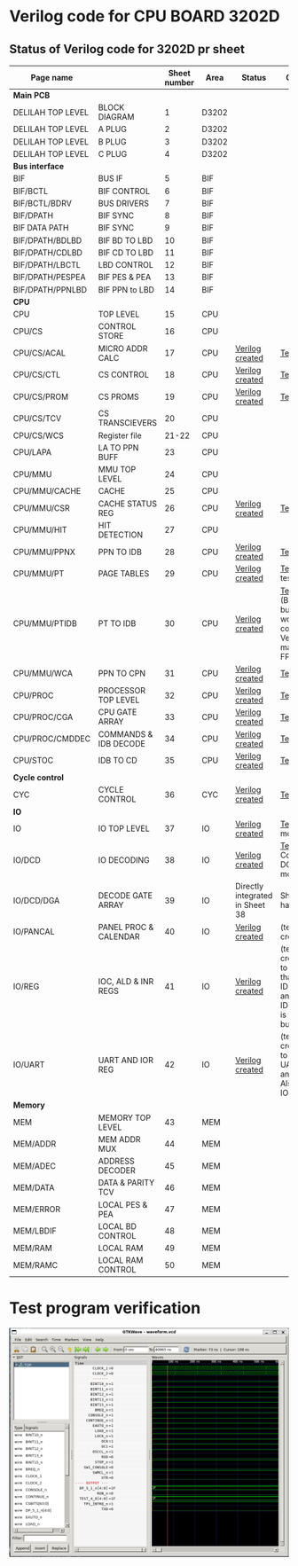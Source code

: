 
# Verilog code for CPU BOARD 3202D

## Status of Verilog code for 3202D pr sheet ##

| Page name         |                       | Sheet number       | Area         | Status                                      | Comment                                                                 |
|-------------------|-----------------------|--------------------|--------------|---------------------------------------------|-------------------------------------------------------------------------|
| **Main PCB**                              |
| DELILAH TOP LEVEL | BLOCK DIAGRAM         | 1                  | D3202        |
| DELILAH TOP LEVEL | A PLUG                | 2                  | D3202        |
| DELILAH TOP LEVEL | B PLUG                | 3                  | D3202        |
| DELILAH TOP LEVEL | C PLUG                | 4                  | D3202        |
| **Bus interface**
| BIF               | BUS IF                | 5                  | BIF          |
| BIF/BCTL          | BIF CONTROL           | 6                  | BIF          |
| BIF/BCTL/BDRV     | BUS DRIVERS           | 7                  | BIF          |
| BIF/DPATH         | BIF SYNC              | 8                  | BIF          |
| BIF DATA PATH     | BIF SYNC              | 9                  | BIF          |
| BIF/DPATH/BDLBD   | BIF BD TO LBD         | 10                 | BIF          |
| BIF/DPATH/CDLBD   | BIF CD TO LBD         | 11                 | BIF          |
| BIF/DPATH/LBCTL   | LBD CONTROL           | 12                 | BIF          |
| BIF/DPATH/PESPEA  | BIF PES & PEA         | 13                 | BIF          |
| BIF/DPATH/PPNLBD  | BIF PPN to LBD        | 14                 | BIF          |
| **CPU**                                                                       |
| CPU               | TOP LEVEL             | 15                 | CPU          |
| CPU/CS            | CONTROL STORE         | 16                 | CPU          |
| CPU/CS/ACAL       | MICRO ADDR CALC       | 17                 | CPU          | [Verilog created](circuit/CPU_CS_ACAL_17.v)    | [Test](circuit/CPU_CS_ACAL_17/readme.md)
| CPU/CS/CTL        | CS CONTROL            | 18                 | CPU          | [Verilog created](circuit/CPU_CS_CTL_18.v)    | [Test](circuit/CPU_CS_CTL_18/readme.md)
| CPU/CS/PROM       | CS PROMS              | 19                 | CPU          | [Verilog created](circuit/CPU_CS_PROM_19.v)    | [Test](circuit/CPU_CS_PROM_19/readme.md)
| CPU/CS/TCV        | CS TRANSCIEVERS       | 20                 | CPU          |
| CPU/CS/WCS        | Register file         | 21-22              | CPU          |
| CPU/LAPA          | LA TO PPN BUFF        | 23                 | CPU          |
| CPU/MMU           | MMU TOP LEVEL         | 24                 | CPU          |
| CPU/MMU/CACHE     | CACHE                 | 25                 | CPU          |
| CPU/MMU/CSR       | CACHE STATUS REG      | 26                 | CPU          | [Verilog created](circuit/CPU_MMU_CSR_26.v)    | [Test](circuit/CPU_MMU_CSR_26/readme.md)
| CPU/MMU/HIT       | HIT DETECTION         | 27                 | CPU          | 
| CPU/MMU/PPNX      | PPN TO IDB            | 28                 | CPU          | [Verilog created](circuit/CPU_MMU_PPNX_28.v)    | [Test](circuit/CPU_MMU_PPNX_28/readme.md)
| CPU/MMU/PT        | PAGE TABLES           | 29                 | CPU          | [Verilog created](circuit/CPU_MMU_PT_29.v)      | [Test](circuit/CPU_MMU_PT_29/readme.md) (More test!!)
| CPU/MMU/PTIDB     | PT TO IDB             | 30                 | CPU          | [Verilog created](circuit/CPU_MMU_PTIDB_30.v)   | [Test](circuit/CPU_MMU_PTIDB_30/readme.md) (Bidirectional bus not working correctly in Verilator, maybe in FPGA?)
| CPU/MMU/WCA       | PPN TO CPN            | 31                 | CPU          | [Verilog created](circuit/CPU_MMU_WCA_31.v)     | [Test](circuit/CPU_MMU_WCA_31/readme.md)
| CPU/PROC          | PROCESSOR TOP LEVEL   | 32                 | CPU          | [Verilog created](circuit/CPU_PROC_32.v)        | [Test](circuit/CPU_PROC_32/readme.md)
| CPU/PROC/CGA      | CPU GATE ARRAY        | 33                 | CPU          | [Verilog created](circuit/CPU_PROC_CGA_33.v)    | [Test](circuit/CPU_PROC_CGA_33/readme.md)
| CPU/PROC/CMDDEC   | COMMANDS & IDB DECODE | 34                 | CPU          | [Verilog created](circuit/CPU_PROC_CMDDEC_34.v) | [Test](circuit/CPU_PROC_CMDDEC_34/readme.md)
| CPU/STOC          | IDB TO CD             | 35                 | CPU          | [Verilog created](circuit/CPU_STOC_35.v)        | [Test](circuit/CPU_STOC_35/readme.md)
| **Cycle control**
| CYC               | CYCLE CONTROL         | 36                 | CYC          | [Verilog created](circuit/CYC_36.v)             | [Test](circuit/CYC_36/readme.md)
| **IO**
| IO                | IO TOP LEVEL          | 37                 | IO           | [Verilog created](circuit/IO_37.v)              | [Test](circuit/IO_37/readme.md)  - Need more test!
| IO/DCD            | IO DECODING           | 38                 | IO           | [Verilog created](circuit/IO_DCD_38.v)          | [Test](circuit/IO_DCD_38/readme.md) - Connected DGA. Need more test! 
| IO/DCD/DGA        | DECODE GATE ARRAY     | 39                 | IO           | Directly integrated in Sheet 38                 | Sheet 39 has no code.
| IO/PANCAL         | PANEL PROC & CALENDAR | 40                 | IO           | [Verilog created](circuit/IO_PANCAL_40.v)       | (test not create)
| IO/REG            | IOC, ALD & INR REGS   | 41                 | IO           | [Verilog created](circuit/IO_REG_41.v)          | (test not create)  Need to fix IDB so that IDB_15_0 and IDB_7_0_io is the same bus
| IO/UART           | UART AND IOR REG      | 42                 | IO           | [Verilog created](circuit/IOUART_42.v)          | (test not create)  Need to create the UART chip and test it. Also fix IDB IO bus
| **Memory**                                                                     
| MEM               | MEMORY TOP LEVEL      | 43                 | MEM          |
| MEM/ADDR          | MEM ADDR MUX          | 44                 | MEM          |
| MEM/ADEC          | ADDRESS DECODER       | 45                 | MEM          |
| MEM/DATA          | DATA & PARITY TCV     | 46                 | MEM          |
| MEM/ERROR         | LOCAL PES & PEA       | 47                 | MEM          |
| MEM/LBDIF         | LOCAL BD CONTROL      | 48                 | MEM          |
| MEM/RAM           | LOCAL RAM             | 49                 | MEM          |
| MEM/RAMC          | LOCAL RAM CONTROL     | 50                 | MEM          |

# Test program verification

![Screenshot from GTKWave](gtkwave.png)
